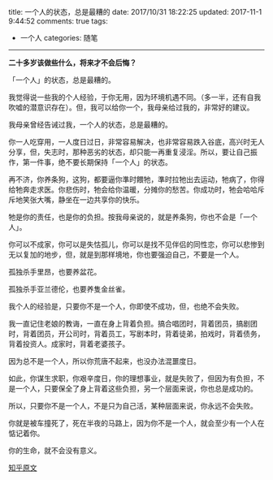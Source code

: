 title: 一个人的状态，总是最糟的
date: 2017/10/31 18:22:25
updated: 2017-11-1 9:44:52
comments: true
tags: 
 - 一个人
categories: 随笔
----------

**二十多岁该做些什么，将来才不会后悔？**

「一个人」的状态，总是最糟的。

我觉得说一些我的个人经验，于你无用，因为环境机遇不同。（多一半，还有自我吹嘘的潜意识存在）。但，我可以给你一个，我母亲给过我的，非常好的建议。

我母亲曾经告诫过我，一个人的状态，总是最糟的。

你一人吃穿用，一人度日过日，非常容易解决，也非常容易跌入谷底，高兴时无人分享，但，失志时，那种恶劣的状态，却只能一再重复浸淫。所以，要让自己振作，第一件事，绝不要长期保持「一个人」的状态。

再不济，你养条狗，这狗，都要逼你準时餵牠，準时拉牠出去运动，牠病了，你得给牠奔走求医。你悲伤时，牠会给你温暖，分摊你的愁苦。你成功时，牠会哈哈斥斥地笑张大嘴，静坐在一边共享你的快乐。

牠是你的责任，也是你的负担。按我母亲说的，就是养条狗，你也不会是「一个人」。

你可以不成家，你可以是失怙孤儿，你可以是找不见伴侣的同性恋，你可以悲惨到无以复加的地步，但，就是到那样境地，你也要强迫自己，不要是一个人。

孤独杀手里昂，也要养盆花。

孤独杀手亚兰德伦，也要养隻金丝雀。

我个人的经验是，只要你不是一个人，你即使不成功，但，也绝不会失败。

我一直记住老娘的教诲，一直在身上背着负担。搞合唱团时，背着团员，搞剧团时，背着团员，开公司时，背着员工，写剧本时，背着徒弟，拍戏时，背着债务，背着投资人。成家时，背着老婆孩子。

因为总不是一个人，所以你荒唐不起来，也没办法混噩度日。

如此，你谋生求职，你艰辛度日，你的理想事业，就是失败了，但因为有负担，不是一个人，只要保全了身上背着这些负担，另一个层面来说，你也总是成功的。

所以，只要你不是一个人，不是只为自己活，某种层面来说，你永远不会失败。

你就是被车撞死了，死在半夜的马路上，因为你不是一个人，就会至少有一个人在惦记着你。

你的生命，就不会没有意义。

[知乎原文](https://www.zhihu.com/question/20151457)


